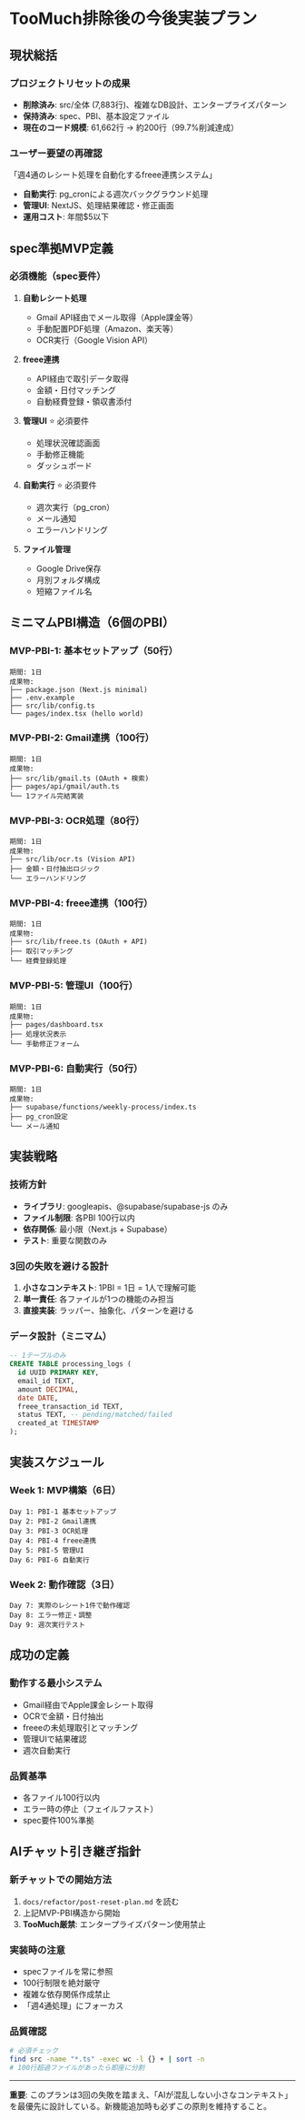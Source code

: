 # TooMuch排除後の今後実装プラン

## 現状総括

### プロジェクトリセットの成果
- **削除済み**: src/全体 (7,883行)、複雑なDB設計、エンタープライズパターン
- **保持済み**: spec、PBI、基本設定ファイル
- **現在のコード規模**: 61,662行 → 約200行（99.7%削減達成）

### ユーザー要望の再確認
「週4通のレシート処理を自動化するfreee連携システム」
- **自動実行**: pg_cronによる週次バックグラウンド処理
- **管理UI**: NextJS、処理結果確認・修正画面
- **運用コスト**: 年間$5以下

## spec準拠MVP定義

### 必須機能（spec要件）
1. **自動レシート処理**
   - Gmail API経由でメール取得（Apple課金等）
   - 手動配置PDF処理（Amazon、楽天等）
   - OCR実行（Google Vision API）

2. **freee連携**
   - API経由で取引データ取得
   - 金額・日付マッチング
   - 自動経費登録・領収書添付

3. **管理UI** ⭐️ 必須要件
   - 処理状況確認画面
   - 手動修正機能
   - ダッシュボード

4. **自動実行** ⭐️ 必須要件
   - 週次実行（pg_cron）
   - メール通知
   - エラーハンドリング

5. **ファイル管理**
   - Google Drive保存
   - 月別フォルダ構成
   - 短縮ファイル名

## ミニマムPBI構造（6個のPBI）

### MVP-PBI-1: 基本セットアップ（50行）
```
期間: 1日
成果物:
├── package.json (Next.js minimal)
├── .env.example
├── src/lib/config.ts
└── pages/index.tsx (hello world)
```

### MVP-PBI-2: Gmail連携（100行）
```
期間: 1日
成果物:
├── src/lib/gmail.ts (OAuth + 検索)
├── pages/api/gmail/auth.ts
└── 1ファイル完結実装
```

### MVP-PBI-3: OCR処理（80行）
```
期間: 1日
成果物:
├── src/lib/ocr.ts (Vision API)
├── 金額・日付抽出ロジック
└── エラーハンドリング
```

### MVP-PBI-4: freee連携（100行）
```
期間: 1日
成果物:
├── src/lib/freee.ts (OAuth + API)
├── 取引マッチング
└── 経費登録処理
```

### MVP-PBI-5: 管理UI（100行）
```
期間: 1日
成果物:
├── pages/dashboard.tsx
├── 処理状況表示
└── 手動修正フォーム
```

### MVP-PBI-6: 自動実行（50行）
```
期間: 1日
成果物:
├── supabase/functions/weekly-process/index.ts
├── pg_cron設定
└── メール通知
```

## 実装戦略

### 技術方針
- **ライブラリ**: googleapis、@supabase/supabase-js のみ
- **ファイル制限**: 各PBI 100行以内
- **依存関係**: 最小限（Next.js + Supabase）
- **テスト**: 重要な関数のみ

### 3回の失敗を避ける設計
1. **小さなコンテキスト**: 1PBI = 1日 = 1人で理解可能
2. **単一責任**: 各ファイルが1つの機能のみ担当
3. **直接実装**: ラッパー、抽象化、パターンを避ける

### データ設計（ミニマム）
```sql
-- 1テーブルのみ
CREATE TABLE processing_logs (
  id UUID PRIMARY KEY,
  email_id TEXT,
  amount DECIMAL,
  date DATE,
  freee_transaction_id TEXT,
  status TEXT, -- pending/matched/failed
  created_at TIMESTAMP
);
```

## 実装スケジュール

### Week 1: MVP構築（6日）
```
Day 1: PBI-1 基本セットアップ
Day 2: PBI-2 Gmail連携
Day 3: PBI-3 OCR処理
Day 4: PBI-4 freee連携
Day 5: PBI-5 管理UI
Day 6: PBI-6 自動実行
```

### Week 2: 動作確認（3日）
```
Day 7: 実際のレシート1件で動作確認
Day 8: エラー修正・調整
Day 9: 週次実行テスト
```

## 成功の定義

### 動作する最小システム
- Gmail経由でApple課金レシート取得
- OCRで金額・日付抽出
- freeeの未処理取引とマッチング
- 管理UIで結果確認
- 週次自動実行

### 品質基準
- 各ファイル100行以内
- エラー時の停止（フェイルファスト）
- spec要件100%準拠

## AIチャット引き継ぎ指針

### 新チャットでの開始方法
1. `docs/refactor/post-reset-plan.md` を読む
2. 上記MVP-PBI構造から開始
3. **TooMuch厳禁**: エンタープライズパターン使用禁止

### 実装時の注意
- specファイルを常に参照
- 100行制限を絶対厳守
- 複雑な依存関係作成禁止
- 「週4通処理」にフォーカス

### 品質確認
```bash
# 必須チェック
find src -name "*.ts" -exec wc -l {} + | sort -n
# 100行超過ファイルがあったら即座に分割
```

---

**重要**: このプランは3回の失敗を踏まえ、「AIが混乱しない小さなコンテキスト」を最優先に設計している。新機能追加時も必ずこの原則を維持すること。
